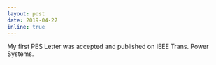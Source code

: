 ```yaml
---
layout: post
date: 2019-04-27
inline: true
---
```


My first PES Letter was accepted and published on IEEE Trans. Power Systems. <!--:sparkles: :smile:-->
